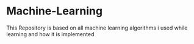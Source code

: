 # Machine-Learning
This Repository is based on all machine learning algorithms i used while learning and how it is implemented
